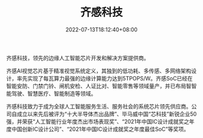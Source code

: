 ﻿---
weight: 
title: "齐感科技"
description: "齐感科技，领先的边缘人工智能芯片开发和解决方案提供商。"
date: 2022-07-13T18:12:40+08:00
lastmod: 2022-07-13T15:12:40+08:00
draft: false
authors: ["Cindy"]
featuredImage: "581.png"
link: "http://www.senslab.com/"
tags: ["齐感科技","算力"]
categories: ["navigation"]
navigation: ["算力"]
lightgallery: true
toc: true
pinned: false
recommend: false
recommend1: false
---
齐感科技，领先的边缘人工智能芯片开发和解决方案提供商。

齐感AI视觉芯片基于精准视觉系统定义，其独到的低功耗、多传感、多网络架构设计，率先实现了每瓦算力最强的边缘计算能力达到5TPOPS/W。齐感SoC已经在智能安防、门禁门铃、闸机安检、人证比对、智能零售等领域量产，并已布局智智能驾驶、智慧医疗、智能制造等领域。 

齐感科技致力于成为全球人工智能服务生活、服务社会的系统芯片领先供应商。公司自成立以来先后被评为“十大半导体杰出品牌”、毕马威中国“芯科技”新锐企业50强，并荣获“人工智能行业年度杰出市场表现奖”、“2021年中国IC设计成就奖之年度中国创新IC设计公司”、“2021年中国IC设计成就奖之年度最佳SoC”等奖项。